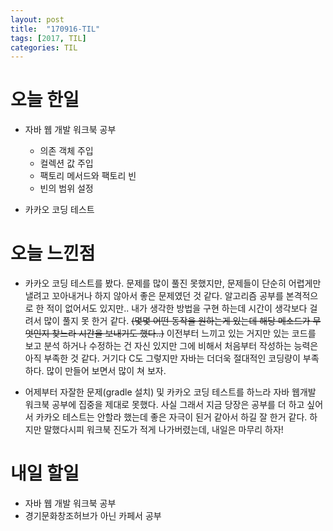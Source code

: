 ```yaml
---
layout: post
title:  "170916-TIL"
tags: [2017, TIL]
categories: TIL
---
```

오늘 한일
========
- 자바 웹 개발 워크북 공부
  - 의존 객체 주입
  - 컬렉션 값 주입
  - 팩토리 메서드와 팩토리 빈
  - 빈의 범위 설정

- 카카오 코딩 테스트

오늘 느낀점
==========
- 카카오 코딩 테스트를 봤다. 문제를 많이 풀진 못했지만, 문제들이 단순히 어렵게만 낼려고 꼬아내거나 하지 않아서 좋은 문제였던 것 같다. 알고리즘 공부를 본격적으로 한 적이 없어서도 있지만.. 내가 생각한 방법을 구현 하는데 시간이 생각보다 걸려서 많이 풀지 못 한거 같다. ~~(몇몇 어떤 동작을 원하는게 있는데 해당 메소드가 무엇인지 찾느라 시간을 보내기도 했다..)~~ 이전부터 느끼고 있는 거지만 있는 코드를 보고 분석 하거나 수정하는 건 자신 있지만 그에 비해서 처음부터 작성하는 능력은 아직 부족한 것 같다. 거기다 C도 그렇지만 자바는 더더욱 절대적인 코딩량이 부족하다. 많이 만들어 보면서 많이 쳐 보자.

- 어제부터 자잘한 문제(gradle 설치) 및 카카오 코딩 테스트를 하느라 자바 웹개발 워크북 공부에 집중을 제대로 못했다. 사실 그래서 지금 당장은 공부를 더 하고 싶어서 카카오 테스트는 안할라 했는데 좋은 자극이 된거 같아서 하길 잘 한거 같다. 하지만 말했다시피 워크북 진도가 적게 나가버렸는데, 내일은 마무리 하자!

내일 할일
========
- 자바 웹 개발 워크북 공부
- 경기문화창조허브가 아닌 카페서 공부
